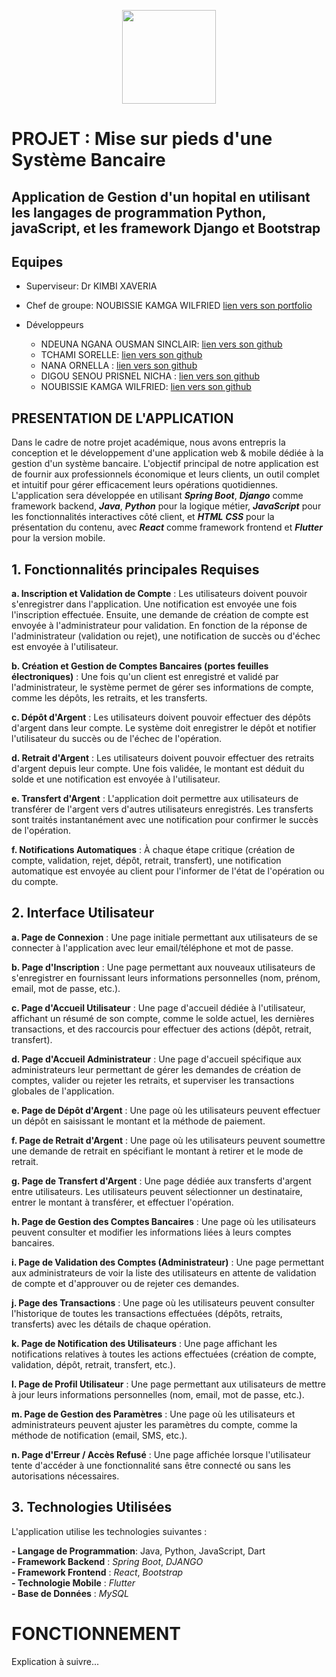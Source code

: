 <p align=center>
<img src="https://upload.wikimedia.org/wikipedia/fr/2/2a/Blason_univ_Yaound%C3%A9_1.png" width="150">
</p>

# PROJET : Mise sur pieds d'une Système Bancaire

## Application de Gestion d'un hopital en utilisant les langages de programmation Python, javaScript, et les framework Django et Bootstrap



## Equipes

* Superviseur: Dr KIMBI XAVERIA
* Chef de groupe: NOUBISSIE KAMGA WILFRIED  [lien vers son portfolio](https://noubissie.propentatech.com/)
 
* Développeurs
  * NDEUNA NGANA OUSMAN SINCLAIR: [lien vers son github](https://github.com/Nnos5)
  * TCHAMI SORELLE: [lien vers son github](https://github.com/Tchamisorelle)
  * NANA ORNELLA : [lien vers son github](https://github.com/ornelnana4)
  * DIGOU SENOU PRISNEL NICHA : [lien vers son github](https://github.com/Nich18)
  * NOUBISSIE KAMGA WILFRIED: [lien vers son github](https://github.com/Noubissie237/) 

## PRESENTATION DE L'APPLICATION
Dans le cadre de notre projet académique, nous avons entrepris la conception et le développement d'une application web & mobile dédiée à la gestion d'un système bancaire. L'objectif principal de notre application est de fournir aux professionnels économique et leurs clients, un outil complet et intuitif pour gérer efficacement leurs opérations quotidiennes. L'application sera développée en utilisant **_Spring Boot_**, **_Django_**
comme framework backend, **_Java_**, **_Python_** pour la logique métier, **_JavaScript_** pour les fonctionnalités interactives côté client, et **_HTML_** **_CSS_** pour la présentation du contenu, avec **_React_** comme framework frontend et **_Flutter_** pour la version mobile.


## 1. Fonctionnalités principales Requises
**a. Inscription et Validation de Compte** : Les utilisateurs doivent pouvoir s'enregistrer dans l'application. Une notification est envoyée une fois l'inscription effectuée. Ensuite, une demande de création de compte est envoyée à l'administrateur pour validation. En fonction de la réponse de l'administrateur (validation ou rejet), une notification de succès ou d'échec est envoyée à l'utilisateur.

**b. Création et Gestion de Comptes Bancaires (portes feuilles électroniques)** : Une fois qu'un client est enregistré et validé par l'administrateur, le système permet de gérer ses informations de compte, comme les dépôts, les retraits, et les transferts.

**c. Dépôt d'Argent** : Les utilisateurs doivent pouvoir effectuer des dépôts d'argent dans leur compte. Le système doit enregistrer le dépôt et notifier l'utilisateur du succès ou de l'échec de l'opération.

**d. Retrait d'Argent** : Les utilisateurs doivent pouvoir effectuer des retraits d'argent depuis leur compte. Une fois validée, le montant est déduit du solde et une notification est envoyée à l'utilisateur.

**e. Transfert d'Argent** : L'application doit permettre aux utilisateurs de transférer de l'argent vers d'autres utilisateurs enregistrés. Les transferts sont traités instantanément avec une notification pour confirmer le succès de l'opération.

**f. Notifications Automatiques** : À chaque étape critique (création de compte, validation, rejet, dépôt, retrait, transfert), une notification automatique est envoyée au client pour l'informer de l'état de l'opération ou du compte.

## 2. Interface Utilisateur

**a. Page de Connexion** : Une page initiale permettant aux utilisateurs de se connecter à l'application avec leur email/téléphone et mot de passe.

**b. Page d'Inscription** : Une page permettant aux nouveaux utilisateurs de s'enregistrer en fournissant leurs informations personnelles (nom, prénom, email, mot de passe, etc.).

**c. Page d'Accueil Utilisateur** : Une page d'accueil dédiée à l'utilisateur, affichant un résumé de son compte, comme le solde actuel, les dernières transactions, et des raccourcis pour effectuer des actions (dépôt, retrait, transfert).

**d. Page d'Accueil Administrateur** : Une page d'accueil spécifique aux administrateurs leur permettant de gérer les demandes de création de comptes, valider ou rejeter les retraits, et superviser les transactions globales de l'application.

**e. Page de Dépôt d'Argent** : Une page où les utilisateurs peuvent effectuer un dépôt en saisissant le montant et la méthode de paiement.

**f. Page de Retrait d'Argent** : Une page où les utilisateurs peuvent soumettre une demande de retrait en spécifiant le montant à retirer et le mode de retrait.

**g. Page de Transfert d'Argent** : Une page dédiée aux transferts d'argent entre utilisateurs. Les utilisateurs peuvent sélectionner un destinataire, entrer le montant à transférer, et effectuer l'opération.

**h. Page de Gestion des Comptes Bancaires** : Une page où les utilisateurs peuvent consulter et modifier les informations liées à leurs comptes bancaires.

**i. Page de Validation des Comptes (Administrateur)** : Une page permettant aux administrateurs de voir la liste des utilisateurs en attente de validation de compte et d'approuver ou de rejeter ces demandes.

**j. Page des Transactions** : Une page où les utilisateurs peuvent consulter l'historique de toutes les transactions effectuées (dépôts, retraits, transferts) avec les détails de chaque opération.

**k. Page de Notification des Utilisateurs** : Une page affichant les notifications relatives à toutes les actions effectuées (création de compte, validation, dépôt, retrait, transfert, etc.).

**l. Page de Profil Utilisateur** : Une page permettant aux utilisateurs de mettre à jour leurs informations personnelles (nom, email, mot de passe, etc.).

**m. Page de Gestion des Paramètres** : Une page où les utilisateurs et administrateurs peuvent ajuster les paramètres du compte, comme la méthode de notification (email, SMS, etc.).

**n. Page d'Erreur / Accès Refusé** : Une page affichée lorsque l'utilisateur tente d'accéder à une fonctionnalité sans être connecté ou sans les autorisations nécessaires.



## 3. Technologies Utilisées
L'application utilise les technologies suivantes :

**- Langage de Programmation**: Java, Python, JavaScript, Dart  <br>
**- Framework Backend** : _Spring Boot_, _DJANGO_ <br>
**- Framework Frontend** : _React_, _Bootstrap_  <br>
**- Technologie Mobile** : _Flutter_ <br>
**- Base de Données** : _MySQL_ <br>

# FONCTIONNEMENT

Explication à suivre...